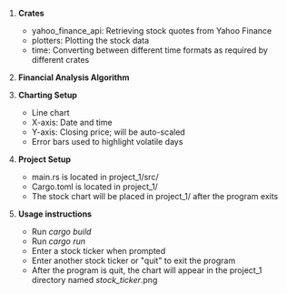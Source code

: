 1. **Crates**
    - yahoo_finance_api: Retrieving stock quotes from Yahoo Finance
    - plotters: Plotting the stock data
    - time: Converting between different time formats as required by different crates

2. **Financial Analysis Algorithm**

3. **Charting Setup**
   - Line chart
   - X-axis: Date and time
   - Y-axis: Closing price; will be auto-scaled
   - Error bars used to highlight volatile days
    
5. **Project Setup**
   - main.rs is located in project_1/src/
   - Cargo.toml is located in project_1/
   - The stock chart will be placed in project_1/ after the program exits

6. **Usage instructions**
   - Run _cargo build_
   - Run _cargo run_
   - Enter a stock ticker when prompted
   - Enter another stock ticker or "quit" to exit the program
   - After the program is quit, the chart will appear in the project_1 directory named _stock_ticker_.png
